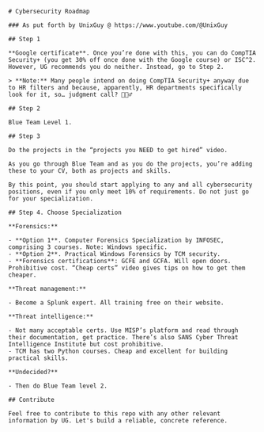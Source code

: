     # Cybersecurity Roadmap

    ### As put forth by UnixGuy @ https://www.youtube.com/@UnixGuy

    ## Step 1

    **Google certificate**. Once you’re done with this, you can do CompTIA Security+ (you get 30% off once done with the Google course) or ISC^2. However, UG recommends you do neither. Instead, go to Step 2.

    > **Note:** Many people intend on doing CompTIA Security+ anyway due to HR filters and because, apparently, HR departments specifically look for it, so… judgment call? 🤷🏻‍♂️

    ## Step 2

    Blue Team Level 1.

    ## Step 3

    Do the projects in the “projects you NEED to get hired” video.

    As you go through Blue Team and as you do the projects, you’re adding these to your CV, both as projects and skills.

    By this point, you should start applying to any and all cybersecurity positions, even if you only meet 10% of requirements. Do not just go for your specialization.

    ## Step 4. Choose Specialization

    **Forensics:**

    - **Option 1**. Computer Forensics Specialization by INFOSEC, comprising 3 courses. Note: Windows specific.
    - **Option 2**. Practical Windows Forensics by TCM security.
    - **Forensics certifications**: GCFE and GCFA. Will open doors. Prohibitive cost. “Cheap certs” video gives tips on how to get them cheaper.

    **Threat management:**

    - Become a Splunk expert. All training free on their website.

    **Threat intelligence:**

    - Not many acceptable certs. Use MISP’s platform and read through their documentation, get practice. There’s also SANS Cyber Threat Intelligence Institute but cost prohibitive.
    - TCM has two Python courses. Cheap and excellent for building practical skills.

    **Undecided?**

    - Then do Blue Team level 2.

    ## Contribute

    Feel free to contribute to this repo with any other relevant information by UG. Let's build a reliable, concrete reference.
